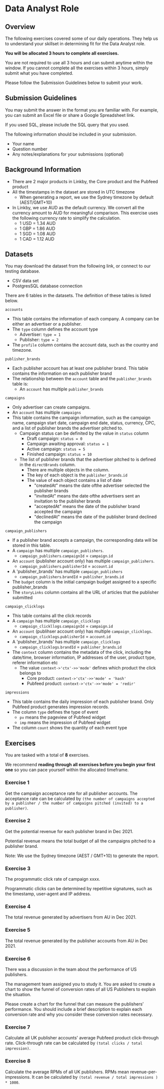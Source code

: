 # Data Analyst Role

## Overview
The following exercises covered some of our daily operations. They help us to understand your skillset in determining fit for the Data Analyst role.

**You will be allocated 3 hours to complete all exercises.**

You are not required to use all 3 hours and can submit anytime within the window. If you cannot complete all the exercises within 3 hours, simply submit what you have completed.

Please follow the Submission Guidelines below to submit your work.

## Submission Guidelines

You may submit the answer in the format you are familiar with. For example, you can submit an Excel file or share a Google Spreadsheet link.

If you used SQL, please include the SQL query that you used.

The following information should be included in your submission.

- Your name
- Question number
- Any notes/explanations for your submissions (optional)



## Background Information

- There are 2 major products in Linkby, the Core product and the Pubfeed product
- All the timestamps in the dataset are stored in UTC timezone
  - When generating a report, we use the Sydney timezone by default (AEST/GMT+10)
- In Linkby, we use AUD as the default currency. We convert all the currency amount to AUD for meaningful comparison. This exercise uses the following currency rate to simplify the calculation.
  - 1 USD = 1.34 AUD
  - 1 GBP = 1.86 AUD
  - 1 SGD = 1.08 AUD
  - 1 CAD = 1.12 AUD

## Datasets

You may download the dataset from the following link, or connect to our testing database.

- CSV data set
- PostgresSQL database connection

There are 6 tables in the datasets. The definition of these tables is listed below.

`accounts`

- This table contains the information of each company. A company can be either an advertiser or a publisher.
- The `type` column defines the account type
  - Advertiser: `type = 1`
  - Publisher: `type = 2`
- The `profile` column contains the account data, such as the country and timezone.

`publisher_brands`

- Each publisher account has at least one publisher brand. This table contains the information on each publisher brand
- The relationship between the `account` table and the `publisher_brands` table is:
  - An `account` has multiple `publisher_brands`

`campaigns`

- Only advertiser can create campaigns.
- An `account` has multiple `campaigns`
- This table contains the campaign information, such as the campaign name, campaign start date, campaign end date, status, currency, CPC, and a list of publisher brands the advertiser pitched to.
  - Campaign status can be definited by the value in `status` column
    - Draft campaign: `status = 0`
    - Campaign awaiting approval: `status = 1`
    - Active campaign: `status = 5`
    - Finished campaign: `status = 10`
  - The list of publisher brands that the advertiser pitched to is defined in the `directBrands` column.
    - There are multiple objects in the column.
    - The key of each object is the `publisher_brands`.`id`
    - The value of each object contains a list of date
      - "createdAt" means the date ofthe advertiser selected the publisher brands
      - "invitedAt" means the date ofthe advertisers sent an invitation to the publisher brands
      - "acceptedAt" means the date of the publisher brand accepted the campaign
      - "declinedAt" means the date of the publisher brand declined the campaign

`campaign_publishers`

- If a publisher brand accepts a campaign, the corresponding data will be stored in this table.
- A `campaign` has multiple `campaign_publishers`.
  - `campaign_publishers`.`campaignId` = `campaign`.`id`
- An `account` (publisher account only) has multiple `campaign_publishers`.
  - `campaign_publishers`.`publisherId` = `account`.`id`
- A 'publisher_brands' has multiple `campaign_publishers`
  - `campaign_publishers`.`brandId` = `publisher_brands`.`id`
- The `budget` column is the initial campaign budget assigned to a specific publisher_brands
- The `storyLinks` column contains all the URL of articles that the publisher submitted

`campaign_clicklogs`

- This table contains all the click records
- A `campaign` has multiple `campaign_clicklogs`
  - `campaign_clickllogs`.`campaignId` = `campaign`.`id`
- An `account` (publihser account only) has multiple `campaign_clicklogs`.
  - `campaign_clicklogs`.`publisherId` = `account`.`id`
- A 'publisher_brands' has multiple `campaign_clicklogs`
  - `campaign_clicklogs`.`brandId` = `publisher_brands`.`id`
- The `context` column contains the metadata of the click, including the date/time, browser information, IP addresses of the user, product type, referer information etc
  - The value `context->'ctx'->>'mode'` defines which product the click belongs to
    - Core product: `context->'ctx'->>'mode' = 'hash'`
    - Pubfeed product: `context->'ctx'->>'mode' = 'redir'`

`impressions`

- This table contains the daily impression of each publisher brand. Only Pubfeed product generates impression records.
- The column `type` defines the type of event
  - `pv` means the pageview of Pubfeed widget
  - `imp` means the impression of Pubfeed widget
- The column `count` shows the quantity of each event type


## Exercises

You are tasked with a total of **8** exercises.

We recommend **reading through all exercises before you begin your first one** so you can pace yourself within the allocated timeframe.


### Exercise 1

Get the campaign acceptance rate for all publisher accounts. The acceptance rate can be calculated by `(the number of campaigns accepted by a publisher / the number of campaigns pitched (invited) to a publisher)`.


### Exercise 2

Get the potential revenue for each publisher brand in Dec 2021.

Potential revenue means the total budget of all the campaigns pitched to a publisher brand.

Note: We use the Sydney timezone (AEST / GMT+10) to generate the report.


### Exercise 3

The programmatic click rate of campaign xxxx.

Programmatic clicks can be determined by repetitive signatures, such as the timestamp, user-agent and IP address.

### Exercise 4

The total revenue generated by advertisers from AU in Dec 2021.


### Exercise 5

The total revenue generated by the publisher accounts from AU in Dec 2021.


### Exercise 6

There was a discussion in the team about the performance of US publishers.

The management team assigned you to study it. You are asked to create a chart to show the funnel of conversion rates of all US Publishers to explain the situation.

Please create a chart for the funnel that can measure the publishers’ performance. You should include a brief description to explain each conversion rate and why you consider these conversion rates necessary.


### Exercise 7

Calculate all UK publisher accounts' average Pubfeed product click-through rate. Click-through rate can be calculated by `(total clicks / total impression)`.

### Exercise 8

Calculate the average RPMs of all UK publishers. RPMs mean revenue-per-impressions. It can be calculated by `(total revenue / total impressions ) * 1000`.


